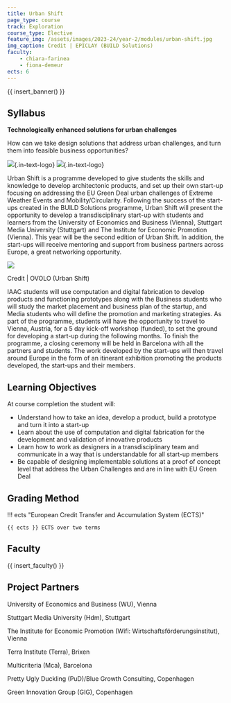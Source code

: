 ```yaml
---
title: Urban Shift
page_type: course
track: Exploration
course_type: Elective
feature_img: /assets/images/2023-24/year-2/modules/urban-shift.jpg
img_caption: Credit | EPICLAY (BUILD Solutions)
faculty:
    - chiara-farinea
    - fiona-demeur
ects: 6
---
```


{{ insert_banner() }}

## Syllabus

**Technologically enhanced solutions for urban challenges**

How can we take design solutions that address urban challenges, and turn them into feasible business opportunities?

![](/assets/images/partners/urban-shift.png){.in-text-logo}
![](/assets/images/partners/co-funded-european-union.jpg){.in-text-logo}

Urban Shift is a programme developed to give students the skills and knowledge to develop architectonic products, and set up their own start-up focusing on addressing the EU Green Deal urban challenges of Extreme Weather Events and Mobility/Circularity. Following the success of the start-ups created in the BUILD Solutions programme, Urban Shift will present the opportunity to develop a transdisciplinary start-up with students and learners from the University of Economics and Business (Vienna), Stuttgart Media University (Stuttgart) and The Institute for Economic Promotion (Vienna). This year will be the second edition of Urban Shift. In addition, the start-ups will receive mentoring and support from business partners across Europe, a great networking opportunity.

![](/assets/images/2023-24/year-2/modules/urban-shift-2.png)

<p class="image-caption">Credit | OVOLO (Urban Shift)</p>

IAAC students will use computation and digital fabrication to develop products and functioning prototypes along with the Business students who will study the market placement and business plan of the startup, and Media students who will define the promotion and marketing strategies. As part of the programme, students will have the opportunity to travel to Vienna, Austria, for a 5 day kick-off workshop (funded), to set the ground for developing a start-up during the following months. To finish the programme, a closing ceremony will be held in Barcelona with all the partners and students. The work developed by the start-ups will then travel around Europe in the form of an itinerant exhibition promoting the products developed, the start-ups and their members.

## Learning Objectives

At course completion the student will:

- Understand how to take an idea, develop a product, build a prototype and turn it into a start-up
- Learn about the use of computation and digital fabrication for the development and validation of innovative products
- Learn how to work as designers in a transdisciplinary team and communicate in a way that is understandable for all start-up members
- Be capable of designing implementable solutions at a proof of concept level that address the Urban Challenges and are in line with EU Green Deal

## Grading Method

!!! ects "European Credit Transfer and Accumulation System (ECTS)"

    {{ ects }} ECTS over two terms

## Faculty

{{ insert_faculty() }}

## Project Partners

University of Economics and Business (WU), Vienna 
 
Stuttgart Media University (Hdm), Stuttgart 
 
The Institute for Economic Promotion (Wifi: Wirtschaftsförderungsinstitut), Vienna 
 
Terra Institute (Terra), Brixen 
 
Multicriteria (Mca), Barcelona 
 
Pretty Ugly Duckling (PuD)/Blue Growth Consulting, Copenhagen  

Green Innovation Group (GIG), Copenhagen

<div id="partners">
    <div class="partner-logo">
        <img class="partner-horizontal" src="/assets/images/partners/university-of-economics-and-business-wu.png" alt="">
    </div>
    <div class="partner-logo">
        <img class="partner-horizontal" src="/assets/images/partners/rce-vienna.png" alt="">
    </div>
    <div class="partner-logo">
        <img class="partner-square" src="/assets/images/partners/stuttgart-media-university-hdm.png" alt="">
    </div>
    <div class="partner-logo">
        <img class="partner-vertical" src="/assets/images/partners/wifi-wirtschaftsforderungsinstitut.png" alt="">
    </div>
    <div class="partner-logo">
        <img class="partner-horizontal" src="/assets/images/partners/multicriteria.jpg" alt="">
    </div>
    <div class="partner-logo">
        <img class="partner-horizontal" src="/assets/images/partners/green-innovation-group.png" alt="">
    </div>
    <div class="partner-logo">
        <img class="partner-horizontal" src="/assets/images/partners/terra-institute.png" alt="">
    </div>
    <div class="partner-logo">
        <img class="partner-square" src="/assets/images/partners/blue-growth-consulting.png" alt="">
    </div>
</div>